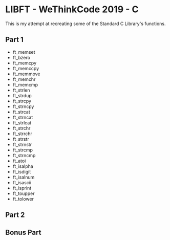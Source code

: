 # LIBFT - WeThinkCode 2019 - C

This is my attempt at recreating some of the Standard C Library's functions.

## Part 1
+ ft_memset
+ ft_bzero
+ ft_memcpy
+ ft_memccpy
+ ft_memmove
+ ft_memchr
+ ft_memcmp
+ ft_strlen
+ ft_strdup
+ ft_strcpy
+ ft_strncpy
+ ft_strcat
+ ft_strncat
+ ft_strlcat
+ ft_strchr
+ ft_strrchr
+ ft_strstr
+ ft_strnstr
+ ft_strcmp
+ ft_strncmp
+ ft_atoi
+ ft_isalpha
+ ft_isdigit
+ ft_isalnum
+ ft_isascii
+ ft_isprint
+ ft_toupper
+ ft_tolower

## Part 2

## Bonus Part
